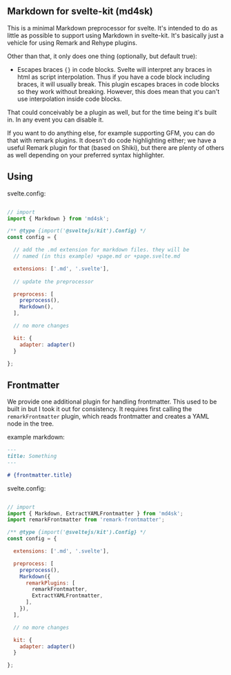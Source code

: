 
## Markdown for svelte-kit (md4sk)

This is a minimal Markdown preprocessor for svelte. It's intended to do as 
little as possible to support using Markdown in svelte-kit. It's basically
just a vehicle for using Remark and Rehype plugins. 

Other than that, it only does one thing (optionally, but default true):

 - Escapes braces `{}` in code blocks. Svelte will interpret any braces in html 
   as script interpolation. Thus if you have a code block including braces, it 
   will usually break. This plugin escapes braces in code blocks so they work
   without breaking. However, this does mean that you can't use interpolation
   inside code blocks.

That could conceivably be a plugin as well, but for the time being it's built
in. In any event you can disable it.

If you want to do anything else, for example supporting GFM, you can do that
with remark plugins. It doesn't do code highlighting either; we have a useful
Remark plugin for that (based on Shiki), but there are plenty of others as well
depending on your preferred syntax highlighter. 

## Using

svelte.config:

```js

// import
import { Markdown } from 'md4sk';

/** @type {import('@sveltejs/kit').Config} */
const config = {

  // add the .md extension for markdown files. they will be
  // named (in this example) +page.md or +page.svelte.md

  extensions: ['.md', '.svelte'],
	
  // update the preprocessor

  preprocess: [
    preprocess(), 
    Markdown(),
  ],

  // no more changes

  kit: {
    adapter: adapter()
  }

};

```

## Frontmatter

We provide one additional plugin for handling frontmatter. This used to be
built in but I took it out for consistency. It requires first
calling the `remarkFrontmatter` plugin, which reads frontmatter
and creates a YAML node in the tree.

example markdown:

```md
---
title: Something
---

# {frontmatter.title}

```

svelte.config:

```js

// import
import { Markdown, ExtractYAMLFrontmatter } from 'md4sk';
import remarkFrontmatter from 'remark-frontmatter';

/** @type {import('@sveltejs/kit').Config} */
const config = {

  extensions: ['.md', '.svelte'],

  preprocess: [
    preprocess(), 
    Markdown({
      remarkPlugins: [
        remarkFrontmatter,
        ExtractYAMLFrontmatter,
      ],
    }),
  ],

  // no more changes

  kit: {
    adapter: adapter()
  }

};

```
